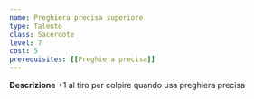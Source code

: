 ```yaml
---
name: Preghiera precisa superiore
type: Talento
class: Sacerdote
level: 7
cost: 5
prerequisites: [[Preghiera precisa]]
---
```


**Descrizione**
+1 al tiro per colpire quando usa preghiera precisa